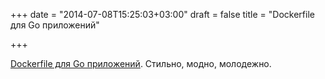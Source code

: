 +++
date = "2014-07-08T15:25:03+03:00"
draft = false
title = "Dockerfile для Go приложений"

+++

<p><a href="http://boopathi.in/blog/dockerfile-for-golang-applications">Dockerfile для Go приложений</a>. Стильно, модно, молодежно.</p>

